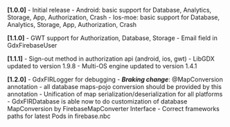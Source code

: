 **[1.0.0]**
\- Initial release
\- Android: basic support for Database, Analytics, Storage, App, Authorization, Crash
\- Ios-moe: basic support for Database, Analytics, Storage, App, Authorization, Crash

**[1.1.0]**
\- GWT support for Authorization, Database, Storage
\- Email field in GdxFirebaseUser

**[1.1.1]**
\- Sign-out method in authorization api (android, ios, gwt)
\- LibGDX updated to version 1.9.8
\- Multi-OS engine updated to version 1.4.1

**[1.2.0]**
\- GdxFIRLogger for debugging
\- ***Braking change***: @MapConversion annotation - all database maps-pojo conversion should be provided by this annotation
\- Unification of map serialization/deserialization for all platforms
\- GdxFIRDatabase is able now to do customization of database MapConversion by FirebaseMapConverter Interface
\- Correct frameworks paths for latest Pods in firebase.nbc

